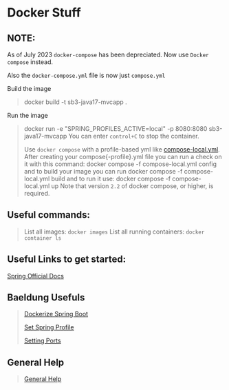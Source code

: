 # Docker Stuff

## NOTE:

As of July 2023 `docker-compose` has been depreciated.  Now use `Docker compose` instead.

Also the `docker-compose.yml` file is now just `compose.yml` 


Build the image
> docker build -t sb3-java17-mvcapp .

Run the image
> docker run -e "SPRING_PROFILES_ACTIVE=local" -p 8080:8080 sb3-java17-mvcapp
> You can enter `control+C` to stop the container.
> 
> Use `docker compose` with a profile-based yml like [compose-local.yml](compose-local.yml).
> After creating your compose{-profile}.yml file you can run a check on it with this command:
> docker compose -f compose-local.yml config
> and to build your image you can run
> docker compose -f compose-local.yml build
> and to run it use:
> docker compose -f compose-local.yml up
> Note that version `2.2` of docker compose, or higher, is required.

## Useful commands:
> List all images: `docker images`
> List all running containers: `docker container ls`

## Useful Links to get started:

[Spring Official Docs](https://spring.io/guides/topicals/spring-boot-docker)

## Baeldung Usefuls
> [Dockerize Spring Boot](https://www.baeldung.com/dockerizing-spring-boot-application)
>
>[Set Spring Profile](https://www.baeldung.com/spring-boot-docker-start-with-profile)
>
>[Setting Ports](https://www.baeldung.com/ops/docker-compose-expose-vs-ports)


## General Help
>[General Help](https://github.com/docker/labs/blob/master/developer-tools/java/chapters/ch03-build-image.adoc)
